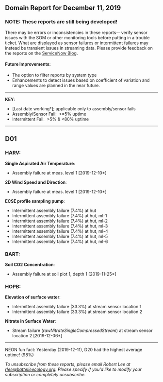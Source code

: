 ## Domain Report for December 11, 2019


### NOTE: These reports are still being developed!
There may be errors or inconsistencies in these reports-- verify sensor issues with the SOM or other monitoring tools before putting in a trouble ticket. What are displayed as sensor failures or intermittent failures may instead be transient issues in streaming data.
Please provide feedback on the reports on the [ServiceNow Blog](https://neon.service-now.com/community?id=community_blog&sys_id=9b4fbe8adbed734017ecf9041d9619be).

#### Future Improvements: 
 - The option to filter reports by system type 
 - Enhancements to detect issues based on coefficient of variation and range values are planned in the near future.

***

**KEY**:

 - [Last date working*]; applicable only to assembly/sensor fails
 - Assembly/Sensor Fail:&nbsp;&nbsp;<=5% uptime
 - Intermittent Fail:&nbsp;&nbsp;>5% & <80% uptime

***
## D01

### HARV:

**Single Aspirated Air Temperature**:
 - Assembly failure at meas. level 1 [2019-12-10*]

**2D Wind Speed and Direction**:
 - Assembly failure at meas. level 1 [2019-12-10*]

**ECSE profile sampling pump**:
 - Intermittent assembly failure (7.4%) at hut
 - Intermittent assembly failure (7.4%) at hut, ml-1
 - Intermittent assembly failure (7.4%) at hut, ml-2
 - Intermittent assembly failure (7.4%) at hut, ml-3
 - Intermittent assembly failure (7.4%) at hut, ml-4
 - Intermittent assembly failure (7.4%) at hut, ml-5
 - Intermittent assembly failure (7.4%) at hut, ml-6

### BART:

**Soil CO2 Concentration**:
 - Assembly failure at soil plot 1, depth 1 [2019-11-25*]

### HOPB:

**Elevation of surface water**:
 - Intermittent assembly failure (33.3%) at stream sensor location 1
 - Intermittent assembly failure (33.3%) at stream sensor location 2

**Nitrate in Surface Water**:
 - Stream failure (_rawNitrateSingleCompressedStream_) at stream sensor location 2 [2019-12-06*]

***
NEON fun fact: Yesterday (2019-12-11), D20 had the highest average uptime! (98%)

_To unsubscribe from these reports, please email Robert Lee at rlee@battelleecology.org. Please specify if you'd like to modify your subscription or completely unsubscribe._
